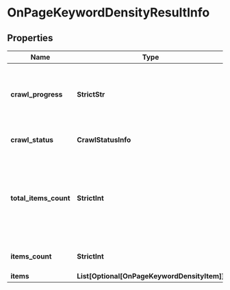 # OnPageKeywordDensityResultInfo


## Properties

| Name | Type | Description | Notes |
|------------ | ------------- | ------------- | -------------|
**crawl_progress** | **StrictStr** | status of the crawling session<br>possible values: in_progress, finished |[optional]|
**crawl_status** | **CrawlStatusInfo** | details of the crawling session |[optional]|
**total_items_count** | **StrictInt** | total number of relevant items<br>total number of keywords on the specified website or web page matching the set keyword_length and filters |[optional]|
**items_count** | **StrictInt** | number of items in the results array |[optional]|
**items** | **List[Optional[OnPageKeywordDensityItem]]** | items array |[optional]|